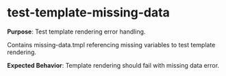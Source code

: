 # test-template-missing-data

**Purpose**: Test template rendering error handling.

Contains missing-data.tmpl referencing missing variables to test template rendering.

**Expected Behavior**: Template rendering should fail with missing data error.
